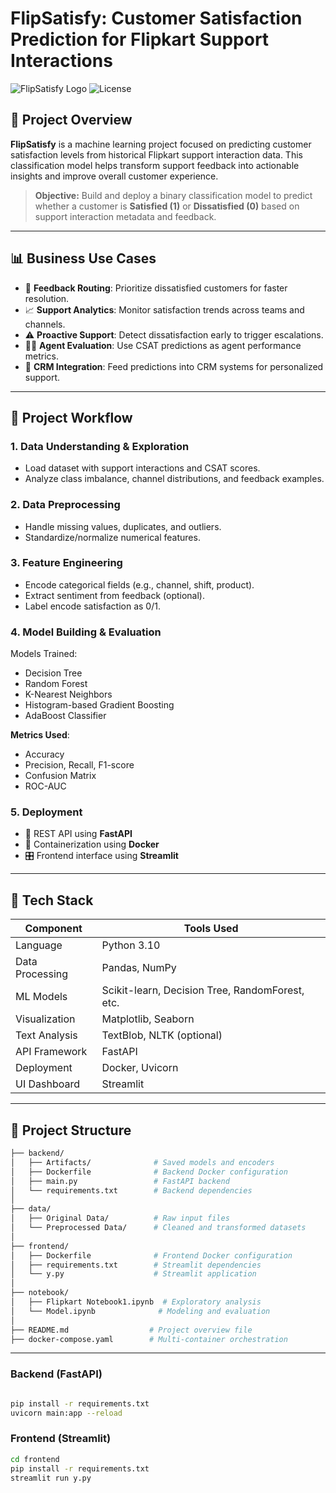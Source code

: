# FlipSatisfy: Customer Satisfaction Prediction for Flipkart Support Interactions

![FlipSatisfy Logo](https://img.shields.io/badge/ML-Customer%20Satisfaction-blue.svg)
![License](https://img.shields.io/badge/License-MIT-green.svg)

## 🚀 Project Overview

**FlipSatisfy** is a machine learning project focused on predicting customer satisfaction levels from historical Flipkart support interaction data. This classification model helps transform support feedback into actionable insights and improve overall customer experience.

> **Objective:** Build and deploy a binary classification model to predict whether a customer is **Satisfied (1)** or **Dissatisfied (0)** based on support interaction metadata and feedback.

---

## 📊 Business Use Cases

* 🔀 **Feedback Routing**: Prioritize dissatisfied customers for faster resolution.
* 📈 **Support Analytics**: Monitor satisfaction trends across teams and channels.
* ⚠️ **Proactive Support**: Detect dissatisfaction early to trigger escalations.
* 🧑‍💼 **Agent Evaluation**: Use CSAT predictions as agent performance metrics.
* 🔗 **CRM Integration**: Feed predictions into CRM systems for personalized support.

---

## 🔁 Project Workflow

### 1. Data Understanding & Exploration

* Load dataset with support interactions and CSAT scores.
* Analyze class imbalance, channel distributions, and feedback examples.

### 2. Data Preprocessing

* Handle missing values, duplicates, and outliers.
* Standardize/normalize numerical features.

### 3. Feature Engineering

* Encode categorical fields (e.g., channel, shift, product).
* Extract sentiment from feedback (optional).
* Label encode satisfaction as 0/1.

### 4. Model Building & Evaluation

Models Trained:

* Decision Tree
* Random Forest
* K-Nearest Neighbors
* Histogram-based Gradient Boosting
* AdaBoost Classifier

**Metrics Used**:

* Accuracy
* Precision, Recall, F1-score
* Confusion Matrix
* ROC-AUC

### 5. Deployment

* 🔌 REST API using **FastAPI**
* 🐳 Containerization using **Docker**
* 🎛️ Frontend interface using **Streamlit**

---

## 🧾 Tech Stack

| Component       | Tools Used                                      |
| --------------- | ----------------------------------------------- |
| Language        | Python 3.10                                     |
| Data Processing | Pandas, NumPy                                   |
| ML Models       | Scikit-learn, Decision Tree, RandomForest, etc. |
| Visualization   | Matplotlib, Seaborn                             |
| Text Analysis   | TextBlob, NLTK (optional)                       |
| API Framework   | FastAPI                                         |
| Deployment      | Docker, Uvicorn                                 |
| UI Dashboard    | Streamlit                                       |

---

## 📁 Project Structure

```bash
├── backend/
│   ├── Artifacts/              # Saved models and encoders
│   ├── Dockerfile              # Backend Docker configuration
│   ├── main.py                 # FastAPI backend
│   └── requirements.txt        # Backend dependencies
│
├── data/
│   ├── Original Data/          # Raw input files
│   └── Preprocessed Data/      # Cleaned and transformed datasets
│
├── frontend/
│   ├── Dockerfile              # Frontend Docker configuration
│   ├── requirements.txt        # Streamlit dependencies
│   └── y.py                    # Streamlit application
│
├── notebook/
│   ├── Flipkart Notebook1.ipynb  # Exploratory analysis
│   └── Model.ipynb              # Modeling and evaluation
│
├── README.md                  # Project overview file
├── docker-compose.yaml        # Multi-container orchestration
```

---

### Backend (FastAPI)

```bash

pip install -r requirements.txt
uvicorn main:app --reload
```

### Frontend (Streamlit)

```bash
cd frontend
pip install -r requirements.txt
streamlit run y.py

